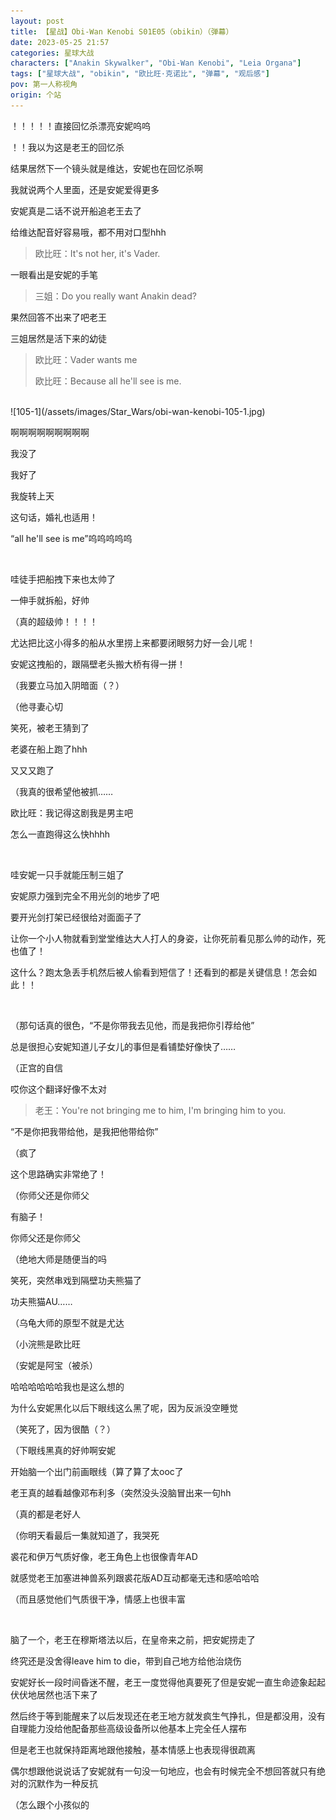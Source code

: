 ```yaml
---
layout: post
title: 【星战】Obi-Wan Kenobi S01E05（obikin）（弹幕）
date: 2023-05-25 21:57
categories: 星球大战
characters: ["Anakin Skywalker", "Obi-Wan Kenobi", "Leia Organa"]
tags: ["星球大战", "obikin", "欧比旺·克诺比", "弹幕", "观后感"]
pov: 第一人称视角
origin: 个站
---
```


！！！！！直接回忆杀漂亮安妮呜呜

！！我以为这是老王的回忆杀

结果居然下一个镜头就是维达，安妮也在回忆杀啊

我就说两个人里面，还是安妮爱得更多

安妮真是二话不说开船追老王去了

给维达配音好容易哦，都不用对口型hhh

> 欧比旺：It's not her, it's Vader.

一眼看出是安妮的手笔

> 三姐：Do you really want Anakin dead?

果然回答不出来了吧老王

三姐居然是活下来的幼徒

> 欧比旺：Vader wants me
>
> 欧比旺：Because all he'll see is me.

<br>
![105-1](/assets/images/Star_Wars/obi-wan-kenobi-105-1.jpg)

啊啊啊啊啊啊啊啊啊

我没了

我好了

我旋转上天

这句话，婚礼也适用！

“all he'll see is me”呜呜呜呜呜

<br>

哇徒手把船拽下来也太帅了

一伸手就拆船，好帅

（真的超级帅！！！！

尤达把比这小得多的船从水里捞上来都要闭眼努力好一会儿呢！

安妮这拽船的，跟隔壁老头搬大桥有得一拼！

（我要立马加入阴暗面（？）

（他寻妻心切

笑死，被老王猜到了

老婆在船上跑了hhh

又又又跑了

（我真的很希望他被抓……

欧比旺：我记得这剧我是男主吧

怎么一直跑得这么快hhhh

<br>

哇安妮一只手就能压制三姐了

安妮原力强到完全不用光剑的地步了吧

要开光剑打架已经很给对面面子了

让你一个小人物就看到堂堂维达大人打人的身姿，让你死前看见那么帅的动作，死也值了！

这什么？跑太急丢手机然后被人偷看到短信了！还看到的都是关键信息！怎会如此！！

<br>

（那句话真的很色，“不是你带我去见他，而是我把你引荐给他”

总是很担心安妮知道儿子女儿的事但是看铺垫好像快了……

（正宫的自信

哎你这个翻译好像不太对

> 老王：You're not bringing me to him, I'm bringing him to you.

“不是你把我带给他，是我把他带给你”

（疯了

这个思路确实非常绝了！

（你师父还是你师父

有脑子！

你师父还是你师父

（绝地大师是随便当的吗

笑死，突然串戏到隔壁功夫熊猫了

功夫熊猫AU……

（乌龟大师的原型不就是尤达

（小浣熊是欧比旺

（安妮是阿宝（被杀）

哈哈哈哈哈哈我也是这么想的

为什么安妮黑化以后下眼线这么黑了呢，因为反派没空睡觉

（笑死了，因为很酷（？）

（下眼线黑真的好帅啊安妮

开始脑一个出门前画眼线（算了算了太ooc了

老王真的越看越像邓布利多（突然没头没脑冒出来一句hh

（真的都是老好人

（你明天看最后一集就知道了，我哭死

裘花和伊万气质好像，老王角色上也很像青年AD

就感觉老王加塞进神兽系列跟裘花版AD互动都毫无违和感哈哈哈

（而且感觉他们气质很干净，情感上也很丰富

<br>

脑了一个，老王在穆斯塔法以后，在皇帝来之前，把安妮捞走了

终究还是没舍得leave him to die，带到自己地方给他治烧伤

安妮好长一段时间昏迷不醒，老王一度觉得他真要死了但是安妮一直生命迹象起起伏伏地居然也活下来了

然后终于等到能醒来了以后发现还在老王地方就发疯生气挣扎，但是都没用，没有自理能力没给他配备那些高级设备所以他基本上完全任人摆布

但是老王也就保持距离地跟他接触，基本情感上也表现得很疏离

偶尔想跟他说说话了安妮就有一句没一句地应，也会有时候完全不想回答就只有绝对的沉默作为一种反抗

（怎么跟个小孩似的
